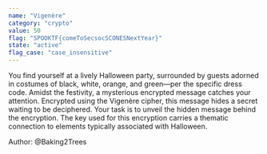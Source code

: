 ```yaml
---
name: "Vigenère"
category: "crypto"
value: 50
flag: "SPOOKTF{comeToSecsocSCONESNextYear}"
state: "active"
flag_case: "case_insensitive"
---
```


You find yourself at a lively Halloween party, surrounded by guests adorned in costumes of black, white, orange, and green—per the specific dress code. Amidst the festivity, a mysterious encrypted message catches your attention. Encrypted using the Vigenère cipher, this message hides a secret waiting to be deciphered. Your task is to unveil the hidden message behind the encryption. The key used for this encryption carries a thematic connection to elements typically associated with Halloween.

Author: @Baking2Trees
